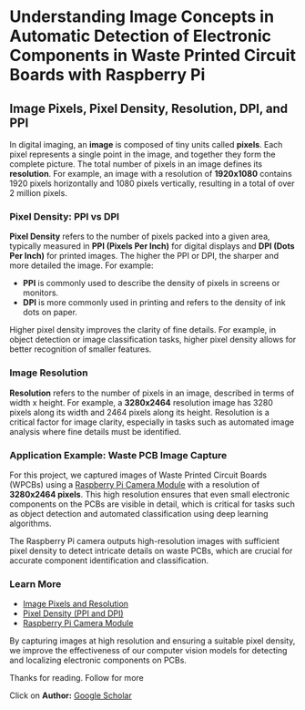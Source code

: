 # Understanding Image Concepts in Automatic Detection of Electronic Components in Waste Printed Circuit Boards with Raspberry Pi

## Image Pixels, Pixel Density, Resolution, DPI, and PPI

In digital imaging, an **image** is composed of tiny units called **pixels**. Each pixel represents a single point in the image, and together they form the complete picture. The total number of pixels in an image defines its **resolution**. For example, an image with a resolution of **1920x1080** contains 1920 pixels horizontally and 1080 pixels vertically, resulting in a total of over 2 million pixels.

### Pixel Density: PPI vs DPI
**Pixel Density** refers to the number of pixels packed into a given area, typically measured in **PPI (Pixels Per Inch)** for digital displays and **DPI (Dots Per Inch)** for printed images. The higher the PPI or DPI, the sharper and more detailed the image. For example:
- **PPI** is commonly used to describe the density of pixels in screens or monitors.
- **DPI** is more commonly used in printing and refers to the density of ink dots on paper.

Higher pixel density improves the clarity of fine details. For example, in object detection or image classification tasks, higher pixel density allows for better recognition of smaller features.

### Image Resolution
**Resolution** refers to the number of pixels in an image, described in terms of width x height. For example, a **3280x2464** resolution image has 3280 pixels along its width and 2464 pixels along its height. Resolution is a critical factor for image clarity, especially in tasks such as automated image analysis where fine details must be identified.

### Application Example: Waste PCB Image Capture
For this project, we captured images of Waste Printed Circuit Boards (WPCBs) using a [Raspberry Pi Camera Module](https://www.raspberrypi.org/products/camera-module-v2/) with a resolution of **3280x2464 pixels**. This high resolution ensures that even small electronic components on the PCBs are visible in detail, which is critical for tasks such as object detection and automated classification using deep learning algorithms.

The Raspberry Pi camera outputs high-resolution images with sufficient pixel density to detect intricate details on waste PCBs, which are crucial for accurate component identification and classification. 

### Learn More
- [Image Pixels and Resolution](https://en.wikipedia.org/wiki/Image_resolution)
- [Pixel Density (PPI and DPI)](https://en.wikipedia.org/wiki/Pixel_density)
- [Raspberry Pi Camera Module](https://www.raspberrypi.org/documentation/accessories/camera.html)
  
By capturing images at high resolution and ensuring a suitable pixel density, we improve the effectiveness of our computer vision models for detecting and localizing electronic components on PCBs.

Thanks for reading. Follow for more

Click on **Author:** [Google Scholar](https://scholar.google.com/citations?user=Ht3LV2kAAAAJ&hl=en) 
